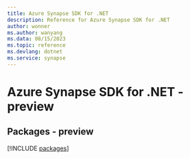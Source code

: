 ```yaml
---
title: Azure Synapse SDK for .NET
description: Reference for Azure Synapse SDK for .NET
author: wonner
ms.author: wanyang
ms.data: 08/15/2023
ms.topic: reference
ms.devlang: dotnet
ms.service: synapse
---
```

# Azure Synapse SDK for .NET - preview
## Packages - preview
[!INCLUDE [packages](synapse-index.md)]
